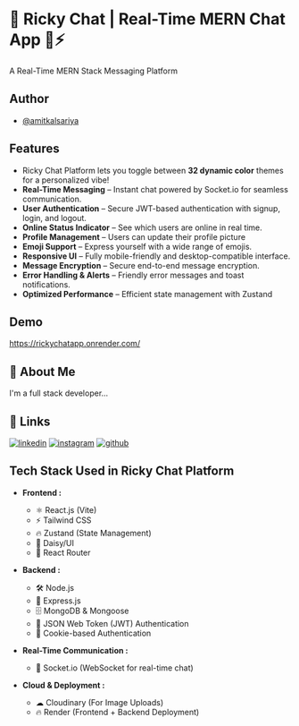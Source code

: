 
# 🚀 Ricky Chat | Real-Time MERN Chat App 💬⚡

A Real-Time MERN Stack Messaging Platform


## Author

- [@amitkalsariya](https://github.com/Amitkalsariya)


## Features

- Ricky Chat Platform lets you toggle between **32 dynamic color** themes for a personalized vibe!
- **Real-Time Messaging** – Instant chat powered by Socket.io for seamless communication.
- **User Authentication** – Secure JWT-based authentication with signup, login, and logout.
- **Online Status Indicator** – See which users are online in real time.
- **Profile Management** – Users can update their profile picture
- **Emoji Support** – Express yourself with a wide range of emojis.
- **Responsive UI** – Fully mobile-friendly and desktop-compatible interface.
- **Message Encryption** – Secure end-to-end message encryption.
- **Error Handling & Alerts** – Friendly error messages and toast notifications.
- **Optimized Performance** – Efficient state management with Zustand


## Demo

https://rickychatapp.onrender.com/


## 🚀 About Me
I'm a full stack developer...


## 🔗 Links
[![linkedin](https://img.shields.io/badge/LinkedIn-0A66C2?style=for-the-badge&logo=linkedin&logoColor=white)](https://www.linkedin.com/in/amit-kalsariya-56ab85318?utm_source=share&utm_campaign=share_via&utm_content=profile&utm_medium=android_app)
[![instagram](https://img.shields.io/badge/Instagram-E4405F?style=for-the-badge&logo=instagram&logoColor=white)](https://www.instagram.com/amit_kalsariya_21?igsh=MXFvYml5OG44MzY4dw==)
[![github](https://img.shields.io/badge/GitHub-181717?style=for-the-badge&logo=github&logoColor=white)](https://github.com/Amitkalsariya)



##  Tech Stack Used in Ricky Chat Platform

- **Frontend :** 
    - ⚛️ React.js (Vite)
    - ⚡ Tailwind CSS
    - 🔥 Zustand (State Management)
    - 🎨 Daisy/UI
    - 🚀 React Router

- **Backend :** 
   - 🛠 Node.js
   - 🚀 Express.js
   - 🗄️ MongoDB & Mongoose
   - 🔑 JSON Web Token (JWT) Authentication
   - 🍪 Cookie-based Authentication

- **Real-Time Communication :** 
   - 🔄 Socket.io (WebSocket for real-time chat)

- **Cloud & Deployment :** 
   - ☁ Cloudinary (For Image Uploads)
   - 🔥 Render (Frontend + Backend Deployment)
